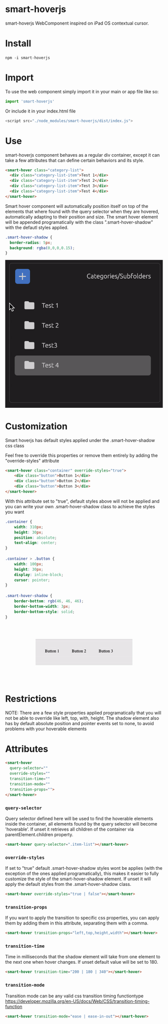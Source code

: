 # smart-hoverjs
smart-hoverjs WebComponent inspired on iPad OS contextual cursor.

# Install
`npm -i smart-hoverjs`

# Import
To use the web component simply import it in your main or app file like so:

```javascript
import 'smart-hoverjs'
```

Or include it in your index.html file

```javascript
<script src="./node_modules/smart-hoverjs/dist/index.js">
```

# Use

smart-hoverjs component behaves as a regular div container, except it can take a few attributes that can define certain behaviors and its style.

```html
<smart-hover class="category-list">
  <div class="category-list-item">Test 1</div>
  <div class="category-list-item">Test 2</div>
  <div class="category-list-item">Test 3</div>
  <div class="category-list-item">Test 4</div>
</smart-hover>
```

Smart hover component will automatically position itself on top of the elements that where found with the query selector when they are hovered, automatically adapting to their position and size. The smart hover element will be appended programatically with the class ".smart-hover-shadow" with the defautl styles applied.

```css
.smart-hover-shadow {
  border-radius: 5px;
  background: rgba(0,0,0,0.15);
}
```

<p style="text-align: center; width: 100%">
  <img src="assets/smart-hover-example-1.gif"/>
</p> 

# Customization

Smart hoverjs has default styles applied under the .smart-hover-shadow css class

Feel free to override this properties or remove them entirely by adding the "override-styles" attribute

```html
<smart-hover class="container" override-styles="true">
    <div class="button">Button 1</div>
    <div class="button">Button 2</div>
    <div class="button">Button 3</div>
</smart-hover>
```

With this attribute set to "true", default styles above will not be applied and you can write your own .smart-hover-shadow class to achieve the styles you want

```css
.container {
    width: 310px;
    height: 30px;
    position: absolute;
    text-align: center;
}

.container > .button {
    width: 100px;
    height: 30px;
    display: inline-block;
    cursor: pointer;
}

.smart-hover-shadow {
    border-bottom: rgb(46, 46, 46);
    border-bottom-width: 3px;
    border-bottom-style: solid;
}
```

</br>
</br>

<p style="text-align: center; width: 100%">
  <img src="assets/smart-hover-example-3.gif"/>
</p> 

</br>
</br>

# Restrictions

NOTE: There are a few style properties applied programatically that you will not be able to override like left, top, with, height.
The shadow element also has by default absolute position and pointer events set to none, to avoid problems with your hoverable elements

# Attributes

```html
<smart-hover
  query-selector=""
  override-styles=""
  transition-time=""
  transition-mode=""
  transition-props="">
</smart-hover>
```

### <code>query-selector</code>

Query selector defined here will be used to find the hoverable elements inside the container, all elements found by the query selector will become 'hoverable'. If unset it retrieves all children of the container via parentElement.children property.

```html
<smart-hover query-selector=".item-list"></smart-hover>
```

### <code>override-styles</code>

If set to "true" default .smart-hover-shadow styles wont be applies (with the exception of the ones applied programatically), this makes it easier to fully customize the style of the smart-hover-shadow element. If unset it will apply the default styles from the .smart-hover-shadow class.

```html
<smart-hover override-styles="true | false"></smart-hover>
```

### <code>transition-props</code>

If you want to apply the transition to specific css properties, you can apply them by adding them in this attribute, separating them with a comma.

```html
<smart-hover transition-props="left,top,height,width"></smart-hover>
```

### <code>transition-time</code>

Time in milliseconds that the shadow element will take from one element to the next one when hover changes. If unset default value will be set to 180.

```html
<smart-hover transition-time="200 | 180 | 340"></smart-hover>
```

### <code>transition-mode</code>

Transition mode can be any valid css transition timing functiontype
https://developer.mozilla.org/en-US/docs/Web/CSS/transition-timing-function

```html
<smart-hover transition-mode="ease | ease-in-out"></smart-hover>
```
